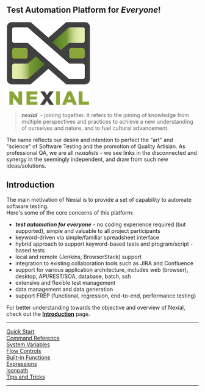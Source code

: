 ## Test Automation Platform for _Everyone_!

![logo](image/logo-x.png)

> _**nexial**_  - joining together.  It refers to the joining of knowledge from multiple perspectives 
and practices to achieve a new understanding of ourselves and nature, and to fuel cultural 
advancement. 

The name reflects our desire and intention to perfect the "art" and "science" of Software Testing 
and the promotion of Quality Artisian.  As professional QA, we are all _nexialists_ - we see links
in the disconnected and synergy in the seemingly independent, and draw from such new 
ideas/solutions.


## Introduction

The main motivation of Nexial is to provide a set of capability to automate software testing.  
Here's some of the core concerns of this platform:

- ***test automation for everyone*** - no coding experience required (but supported), simple and 
  valuable to all project participants
- keyword-driven via simple/familiar spreadsheet interface
- hybrid approach to support keyword-based tests and program/script -based tests
- local and remote (Jenkins, BrowserStack) support
- integration to existing collaboration tools such as JIRA and Confluence
- support for various application architecture, includes web (browser), desktop, API/REST/SOA, 
		database, batch, ssh
- extensive and flexible test management
- data management and data generation
- support FREP (functional, regression, end-to-end, performance testing)

For better understanding towards the objective and overview of Nexial, check out 
the **[Introduction](quickstart/IntroductionAndFAQ)** page.

---------------------------------------------

<div class="quick_link"><a href="quickstart/">Quick Start</a></div>
<div class="quick_link"><a href="commands/">Command Reference</a></div>
<div class="quick_link"><a href="systemvars/">System Variables</a></div>
<div class="quick_link"><a href="flowcontrols/">Flow Controls</a></div>

<div style="clear:both" />

<div class="quick_link"><a href="functions/">Built-in Functions</a></div>
<div class="quick_link"><a href="expressions/">Expressions</a></div>
<div class="quick_link"><a href="jsonpath/">jsonpath</a></div>
<div class="quick_link"><a href="tipsandtricks/">Tips and Tricks</a></div>

<div style="clear:both" />

---------------------------------------------
